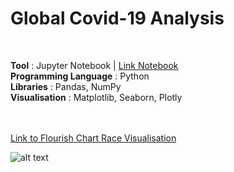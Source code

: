 # Global Covid-19 Analysis
<br>

**Tool** : Jupyter Notebook | [Link Notebook](https://github.com/AmmanSajid1/Global-Covid-19-Analysis/blob/main/Covid-19%20Data%20Analysis.ipynbhttps://htmlpreview.github.io/?https://github.com/AmmanSajid1/Global-Covid-19-Analysis/blob/main/Covid-19%20Data%20Analysis%20(1).html)<br>
**Programming Language** : Python <br>
**Libraries** : Pandas, NumPy <br>
**Visualisation** : Matplotlib, Seaborn, Plotly <br>
<br>
<br>

[Link to Flourish Chart Race Visualisation](https://public.flourish.studio/visualisation/14286181/)


![alt text]([http://url/to/img.png](https://github.com/AmmanSajid1/Global-Covid-19-Analysis/blob/main/plotly%20graphs/1.PNG)https://github.com/AmmanSajid1/Global-Covid-19-Analysis/blob/main/plotly%20graphs/1.PNG)
